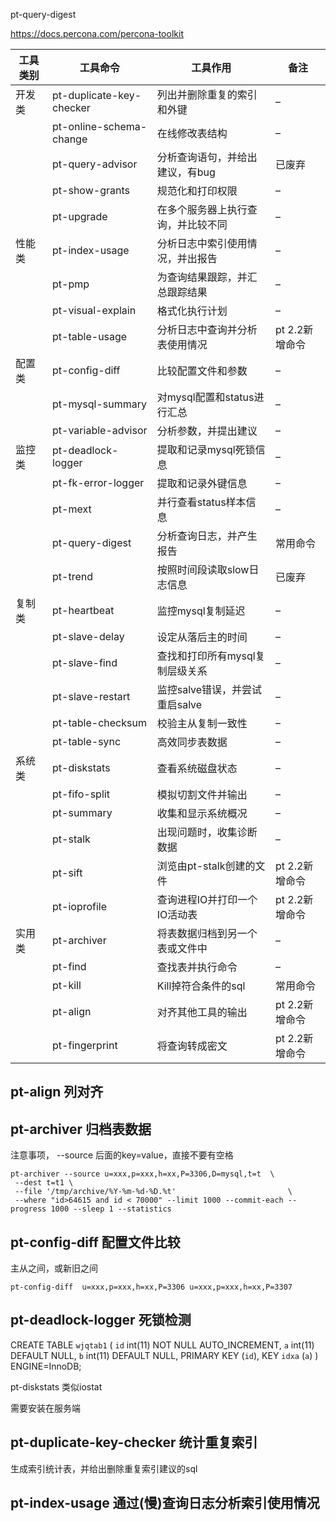 


pt-query-digest 

https://docs.percona.com/percona-toolkit

| 工具类别 | 工具命令                 | 工具作用                                   | 备注         |
|----------|--------------------------|--------------------------------------------|--------------|
| 开发类   | pt-duplicate-key-checker | 列出并删除重复的索引和外键                 | –            |
|          | pt-online-schema-change  | 在线修改表结构                             | –            |
|          | pt-query-advisor         | 分析查询语句，并给出建议，有bug            | 已废弃       |
|          | pt-show-grants           | 规范化和打印权限                           | –            |
|          | pt-upgrade               | 在多个服务器上执行查询，并比较不同         | –            |
| 性能类   | pt-index-usage           | 分析日志中索引使用情况，并出报告           | –            |
|          | pt-pmp                   | 为查询结果跟踪，并汇总跟踪结果             | –            |
|          | pt-visual-explain        | 格式化执行计划                             | –            |
|          | pt-table-usage           | 分析日志中查询并分析表使用情况             | pt 2.2新增命令 |
| 配置类   | pt-config-diff           | 比较配置文件和参数                         | –            |
|          | pt-mysql-summary         | 对mysql配置和status进行汇总                | –            |
|          | pt-variable-advisor      | 分析参数，并提出建议                       | –            |
| 监控类   | pt-deadlock-logger       | 提取和记录mysql死锁信息                    | –            |
|          | pt-fk-error-logger       | 提取和记录外键信息                         | –            |
|          | pt-mext                  | 并行查看status样本信息                     | –            |
|          | pt-query-digest          | 分析查询日志，并产生报告                   | 常用命令     |
|          | pt-trend                 | 按照时间段读取slow日志信息                 | 已废弃       |
| 复制类   | pt-heartbeat             | 监控mysql复制延迟                          | –            |
|          | pt-slave-delay           | 设定从落后主的时间                         | –            |
|          | pt-slave-find            | 查找和打印所有mysql复制层级关系            | –            |
|          | pt-slave-restart         | 监控salve错误，并尝试重启salve             | –            |
|          | pt-table-checksum        | 校验主从复制一致性                         | –            |
|          | pt-table-sync            | 高效同步表数据                             | –            |
| 系统类   | pt-diskstats             | 查看系统磁盘状态                           | –            |
|          | pt-fifo-split            | 模拟切割文件并输出                         | –            |
|          | pt-summary               | 收集和显示系统概况                         | –            |
|          | pt-stalk                 | 出现问题时，收集诊断数据                   | –            |
|          | pt-sift                  | 浏览由pt-stalk创建的文件                   | pt 2.2新增命令 |
|          | pt-ioprofile             | 查询进程IO并打印一个IO活动表               | pt 2.2新增命令 |
| 实用类   | pt-archiver              | 将表数据归档到另一个表或文件中             | –            |
|          | pt-find                  | 查找表并执行命令                           | –            |
|          | pt-kill                  | Kill掉符合条件的sql                        | 常用命令     |
|          | pt-align                 | 对齐其他工具的输出                         | pt 2.2新增命令 |
|          | pt-fingerprint           | 将查询转成密文                             | pt 2.2新增命令 |


## pt-align 列对齐


## pt-archiver 归档表数据 
注意事项， --source 后面的key=value，直接不要有空格
```
pt-archiver --source u=xxx,p=xxx,h=xx,P=3306,D=mysql,t=t  \
 --dest t=t1 \
 --file '/tmp/archive/%Y-%m-%d-%D.%t'                         \
 --where "id>64615 and id < 70000" --limit 1000 --commit-each --progress 1000 --sleep 1 --statistics
```

## pt-config-diff 配置文件比较
主从之间，或新旧之间
```
pt-config-diff  u=xxx,p=xxx,h=xx,P=3306 u=xxx,p=xxx,h=xx,P=3307
```

## pt-deadlock-logger 死锁检测

CREATE TABLE `wjqtab1` (
   `id` int(11) NOT NULL AUTO_INCREMENT,
   `a` int(11) DEFAULT NULL,
   `b` int(11) DEFAULT NULL,
   PRIMARY KEY (`id`),
   KEY `idxa` (`a`)
) ENGINE=InnoDB;

pt-diskstats 类似iostat

需要安装在服务端

## pt-duplicate-key-checker 统计重复索引

生成索引统计表，并给出删除重复索引建议的sql

## pt-index-usage 通过(慢)查询日志分析索引使用情况

